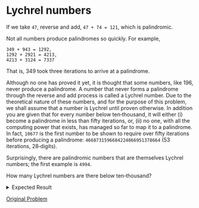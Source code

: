 # Lychrel numbers

If we take `47`, reverse and add, `47 + 74 = 121`, which is palindromic.

Not all numbers produce palindromes so quickly. For example,

```
349 + 943 = 1292,
1292 + 2921 = 4213,
4213 + 3124 = 7337
```

That is, 349 took three iterations to arrive at a palindrome.

Although no one has proved it yet, it is thought that some numbers, like 196, never produce a palindrome. A number that never forms a palindrome through the reverse and add process is called a Lychrel number. Due to the theoretical nature of these numbers, and for the purpose of this problem, we shall assume that a number is Lychrel until proven otherwise. In addition you are given that for every number below ten‐thousand, it will either (i) become a palindrome in less than fifty iterations, or, (ii) no one, with all the computing power that exists, has managed so far to map it to a palindrome. In fact, `10677` is the first number to be shown to require over fifty iterations before producing a palindrome: `4668731596684224866951378664` (53 iterations, 28‐digits).	

Surprisingly, there are palindromic numbers that are themselves Lychrel numbers; the first example is `4994`.

How many Lychrel numbers are there below ten‐thousand?

<details> 
<summary>Expected Result</summary>
```
249
```
</details>

[Original Problem](https://projecteuler.net/problem=55)
